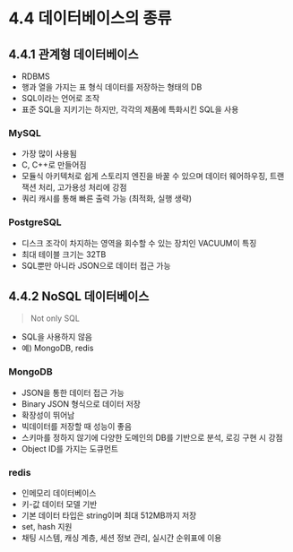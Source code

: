# 4.4 데이터베이스의 종류
## 4.4.1 관계형 데이터베이스
- RDBMS
- 행과 열을 가지는 표 형식 데이터를 저장하는 형태의 DB
- SQL이라는 언어로 조작
- 표준 SQL을 지키기는 하지만, 각각의 제품에 특화시킨 SQL을 사용

### MySQL
- 가장 많이 사용됨
- C, C++로 만들어짐
- 모듈식 아키텍처로 쉽게 스토리지 엔진을 바꿀 수 있으며 데이터 웨어하우징, 트랜잭션 처리, 고가용성 처리에 강점
- 쿼리 캐시를 통해 빠른 출력 가능 (최적화, 실행 생략)

### PostgreSQL
- 디스크 조각이 차지하는 영역을 회수할 수 있는 장치인 VACUUM이 특징
- 최대 테이블 크기는 32TB
- SQL뿐만 아니라 JSON으로 데이터 접근 가능

## 4.4.2 NoSQL 데이터베이스
> Not only SQL
- SQL을 사용하지 않음
- 예) MongoDB, redis

### MongoDB
- JSON을 통한 데이터 접근 가능
- Binary JSON 형식으로 데이터 저장
- 확장성이 뛰어남
- 빅데이터를 저장할 때 성능이 좋음
- 스키마를 정하지 않기에 다양한 도메인의 DB를 기반으로 분석, 로깅 구현 시 강점
- Object ID를 가지는 도큐먼트

### redis
- 인메모리 데이터베이스
- 키-값 데이터 모델 기반
- 기본 데이터 타입은 string이며 최대 512MB까지 저장
- set, hash 지원
- 채팅 시스템, 캐싱 계층, 세션 정보 관리, 실시간 순위표에 이용